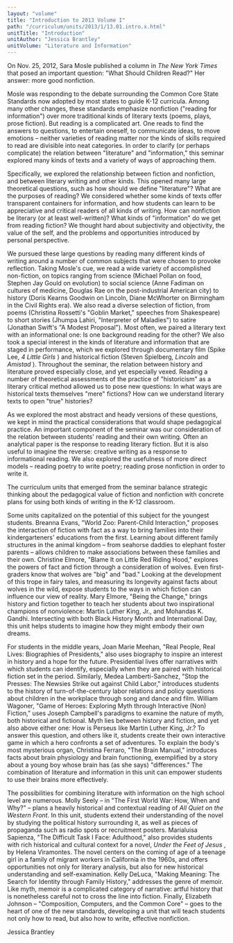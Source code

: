 ```yaml
---
layout: "volume"
title: "Introduction to 2013 Volume I"
path: "/curriculum/units/2013/1/13.01.intro.x.html"
unitTitle: "Introduction"
unitAuthor: "Jessica Brantley"
unitVolume: "Literature and Information"
---
```

<body>
<p>
  On Nov. 25, 2012, Sara Mosle published a column in
  <i>
   The New York Times
  </i>
  that posed an important question: "What Should Children Read?" Her answer: more good nonfiction.
 </p>
<p>
  Mosle was responding to the debate surrounding the Common Core State Standards now adopted by most states to guide K-12 curricula. Among many other changes, these standards emphasize nonfiction ("reading for information") over more traditional kinds of literary texts (poems, plays, prose fiction). But reading is a complicated art. One reads to find the answers to questions, to entertain oneself, to communicate ideas, to move emotions – neither varieties of reading matter nor the kinds of skills required to read are divisible into neat categories. In order to clarify (or perhaps complicate) the relation between "literature" and "information," this seminar explored many kinds of texts and a variety of ways of approaching them.
 </p>
<p>
  Specifically, we explored the relationship between fiction and nonfiction, and between literary writing and other kinds. This opened many large theoretical questions, such as how should we define "literature"? What are the purposes of reading? We considered whether some kinds of texts offer transparent containers for information, and how students can learn to be appreciative and critical readers of all kinds of writing. How can nonfiction be literary (or at least well-written)? What kinds of "information" do we get from reading fiction? We thought hard about subjectivity and objectivity, the value of the self, and the problems and opportunities introduced by personal perspective.
 </p>
<p>
  We pursued these large questions by reading many different kinds of writing around a number of common subjects that were chosen to provoke reflection. Taking Mosle's cue, we read a wide variety of accomplished non-fiction, on topics ranging from science (Michael Pollan on food, Stephen Jay Gould on evolution) to social science (Anne Fadiman on cultures of medicine, Douglas Rae on the post-industrial American city) to history (Doris Kearns Goodwin on Lincoln, Diane McWhorter on Birmingham in the Civil Rights era). We also read a diverse selection of fiction, from poems (Christina Rossetti's "Goblin Market," speeches from Shakespeare) to short stories (Jhumpa Lahiri, "Interpreter of Maladies") to satire (Jonathan Swift's "A Modest Proposal"). Most often, we paired a literary text with an informational one: Is one background reading for the other? We also took a special interest in the kinds of literature and information that are staged in performance, which we explored through documentary film (Spike Lee,
  <i>
   4 Little Girls
  </i>
  ) and historical fiction (Steven Spielberg,
  <i>
   Lincoln
  </i>
  and
  <i>
   Amistad
  </i>
  ). Throughout the seminar, the relation between history and literature proved especially close, and yet especially vexed.  Reading a number of theoretical assessments of the practice of "historicism" as a literary critical method allowed us to pose new questions: In what ways are historical texts themselves "mere" fictions? How can we understand literary texts to open "true" histories?
 </p>
<p>
  As we explored the most abstract and heady versions of these questions, we kept in mind the practical considerations that would shape pedagogical practice. An important component of the seminar was our consideration of the relation between students' reading and their own writing.  Often an analytical paper is the response to reading literary fiction. But it is also useful to imagine the reverse: creative writing as a response to informational reading. We also explored the usefulness of more direct models – reading poetry to write poetry; reading prose nonfiction in order to write it.
 </p>
<p>
  The curriculum units that emerged from the seminar balance strategic thinking about the pedagogical value of fiction and nonfiction with concrete plans for using both kinds of writing in the K-12 classroom.
 </p>
<p>
  Some units capitalized on the potential of this subject for the youngest students. Breanna Evans, "World Zoo: Parent-Child Interaction," proposes the interaction of fiction with fact as a way to bring families into their kindergarteners' educations from the first. Learning about different family structures in the animal kingdom – from seahorse daddies to elephant foster parents – allows children to make associations between these families and their own. Christine Elmore, "Blame It on Little Red Riding Hood," explores the powers of fact and fiction through a consideration of wolves. Even first-graders know that wolves are "big" and "bad." Looking at the development of this trope in fairy tales, and measuring its longevity against facts about wolves in the wild, expose students to the ways in which fiction can influence our view of reality. Mary Elmore, "Being the Change," brings history and fiction together to teach her students about two inspirational champions of nonviolence: Martin Luther King, Jr., and Mohandas K. Gandhi. Intersecting with both Black History Month and International Day, this unit helps students to imagine how they might embody their own dreams.
 </p>
<p>
  For students in the middle years, Joan Marie Meehan, "Real People, Real Lives: Biographies of Presidents," also uses biography to inspire an interest in history and a hope for the future. Presidential lives offer narratives with which students can identify, especially when they are paired with historical fiction set in the period. Similarly, Medea Lamberti-Sanchez, "Stop the Presses: The Newsies Strike out against Child Labor," introduces students to the history of turn-of-the-century labor relations and policy questions about children in the workplace through song and dance and film. William Wagoner, "Game of Heroes: Exploring Myth through Interactive (Non) Fiction," uses Joseph Campbell's paradigms to examine the nature of myth, both historical and fictional. Myth lies between history and fiction, and yet also above either one: How is Perseus like Martin Luther King, Jr.?  To answer this question, and others like it, students create their own interactive game in which a hero confronts a set of adventures. To explain the body's most mysterious organ, Christina Ferraro, "The Brain Manual," introduces facts about brain physiology and brain functioning, exemplified by a story about a young boy whose brain has (as she says) "differences."  The combination of literature and information in this unit can empower students to use their brains more effectively.
 </p>
<p>
  The possibilities for combining literature with information on the high school level are numerous. Molly Seely – in "The First World War: How, When and Why?"
  <i>
  </i>
  – plans a heavily historical and contextual reading of
  <i>
   All Quiet on the Western Front.
  </i>
  In this unit, students extend their understanding of the novel by studying the political history surrounding it, as well as pieces of propaganda such as radio spots or recruitment posters. Marialuisa Sapienza, "The Difficult Task I Face: Adulthood," also provides students with rich historical and cultural context for a novel,
  <i>
   Under the Feet of Jesus
  </i>
  , by Helena Viramontes. The novel centers on the coming of age of a teenage girl in a family of migrant workers in California in the 1960s, and offers opportunities not only for literary analysis, but also for new historical understanding and self-examination. Kelly DeLuca, "Making Meaning: The Search for Identity through Family History," addresses the genre of memoir. Like myth, memoir is a complicated category of narrative: artful history that is nonetheless careful not to cross the line into fiction. Finally, Elizabeth Johnson – "Composition, Computers, and the Common Core" – goes to the heart of one of the new standards, developing a unit that will teach students not only how to read, but also how to write, effective nonfiction.
 </p>
<p>
  Jessica Brantley
 </p>


</body>